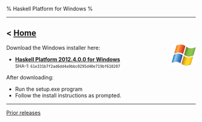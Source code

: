 % Haskell Platform for Windows
%

-------------------------------
< [Home]
-------------------------------

[Home]: index.html

<img style="float:right;" src="images/windows.png" />
Download the Windows installer here:

* **<a href="http://lambda.haskell.org/platform/download/2012.4.0.0/HaskellPlatform-2012.4.0.0-setup.exe" onClick="javascript: pageTracker._trackPageview('/downloads/windows'); ">Haskell Platform 2012.4.0.0 for Windows</a>**  \
<small>SHA-1: `61e331b7f2ad6dd4a9bbc0295d40e719bf610207`</small>


After downloading:

* Run the setup.exe program
* Follow the install instructions as prompted.

--------

[Prior releases](prior.html)

